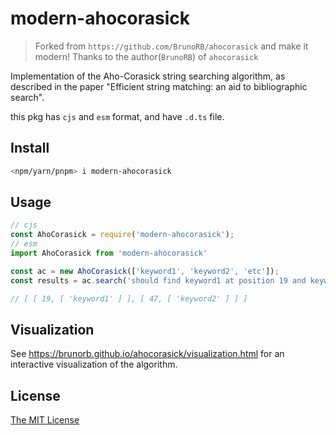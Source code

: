# modern-ahocorasick

> Forked from `https://github.com/BrunoRB/ahocorasick` and make it modern! Thanks to the author(`BrunoRB`) of `ahocorasick`

Implementation of the Aho-Corasick string searching algorithm, as described in the paper "Efficient string matching: an aid to bibliographic search".

this pkg has `cjs` and `esm` format, and have `.d.ts` file.

## Install

```sh
<npm/yarn/pnpm> i modern-ahocorasick
```

## Usage

```ts
// cjs
const AhoCorasick = require('modern-ahocorasick');
// esm
import AhoCorasick from 'modern-ahocorasick'

const ac = new AhoCorasick(['keyword1', 'keyword2', 'etc']);
const results = ac.search('should find keyword1 at position 19 and keyword2 at position 47.');

// [ [ 19, [ 'keyword1' ] ], [ 47, [ 'keyword2' ] ] ]
```

## Visualization

See <https://brunorb.github.io/ahocorasick/visualization.html> for an interactive visualization of the algorithm.

## License

[The MIT License](LICENSE)
